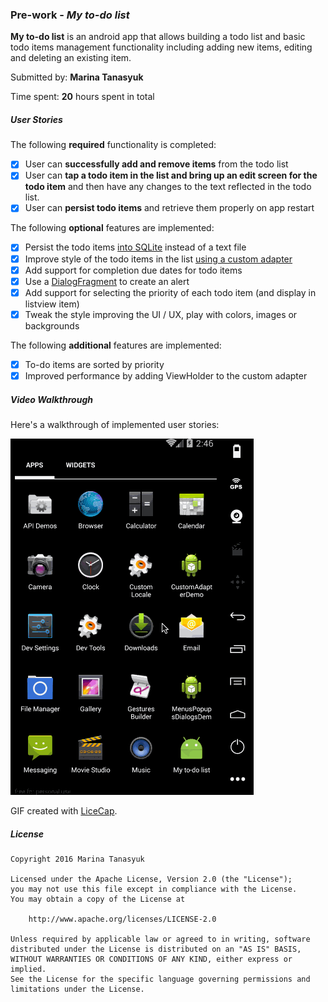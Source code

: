 ### Pre-work - *My to-do list*

**My to-do list** is an android app that allows building a todo list and basic todo items management functionality including adding new items, editing and deleting an existing item.

Submitted by: **Marina Tanasyuk**

Time spent: **20** hours spent in total

##### User Stories

The following **required** functionality is completed:

* [x] User can **successfully add and remove items** from the todo list
* [x] User can **tap a todo item in the list and bring up an edit screen for the todo item** and then have any changes to the text reflected in the todo list.
* [x] User can **persist todo items** and retrieve them properly on app restart

The following **optional** features are implemented:

* [x] Persist the todo items [into SQLite](http://guides.codepath.com/android/Persisting-Data-to-the-Device#sqlite) instead of a text file
* [x] Improve style of the todo items in the list [using a custom adapter](http://guides.codepath.com/android/Using-an-ArrayAdapter-with-ListView)
* [x] Add support for completion due dates for todo items
* [x] Use a [DialogFragment](http://guides.codepath.com/android/Using-DialogFragment) to create an alert
* [x] Add support for selecting the priority of each todo item (and display in listview item)
* [x] Tweak the style improving the UI / UX, play with colors, images or backgrounds

The following **additional** features are implemented:

* [x] To-do items are sorted by priority
* [x] Improved performance by adding ViewHolder to the custom adapter

##### Video Walkthrough 

Here's a walkthrough of implemented user stories:

![Alt Text](https://github.com/Marusya82/Todolist-app-revisited/blob/master/Todo_app_revisited_demo.gif)

GIF created with [LiceCap](http://www.cockos.com/licecap/).

##### License

    Copyright 2016 Marina Tanasyuk

    Licensed under the Apache License, Version 2.0 (the "License");
    you may not use this file except in compliance with the License.
    You may obtain a copy of the License at

        http://www.apache.org/licenses/LICENSE-2.0

    Unless required by applicable law or agreed to in writing, software
    distributed under the License is distributed on an "AS IS" BASIS,
    WITHOUT WARRANTIES OR CONDITIONS OF ANY KIND, either express or implied.
    See the License for the specific language governing permissions and
    limitations under the License.
